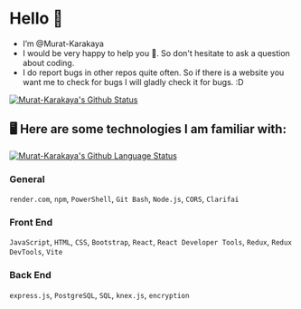 <h1>Hello 👋</h1>

-  I’m @Murat-Karakaya
-  I would be very happy to help you 🙂. So don't hesitate to ask a question about coding.
-  I do report bugs in other repos quite often. So if there is a website you want me to check for bugs I will gladly check it for bugs. :D

[![Murat-Karakaya's Github Status](https://github-readme-stats.vercel.app/api/?username=murat-karakaya&count_private=true&theme=tokyonight&showicons=true&rank_icon=github&include_all_commits=true)](https://github.com/murat-karakaya)


<h2>🖥️ Here are some technologies I am familiar with:</h2>

[![Murat-Karakaya's Github Language Status](https://github-readme-stats.vercel.app/api/top-langs/?username=murat-karakaya&layout=compact&theme=tokyonight)](https://github.com/murat-karakaya)

<h3>General</h3>

``render.com``, ``npm``, ``PowerShell``, ``Git Bash``, ``Node.js``, ``CORS``, ``Clarifai``

<h3>Front End</h3>

``JavaScript``, ``HTML``, ``CSS``, ``Bootstrap``, ``React``, ``React Developer Tools``, ``Redux``, ``Redux DevTools``, ``Vite``


<h3>Back End</h3>

``express.js``, ``PostgreSQL``, ``SQL``, ``knex.js``, ``encryption``

